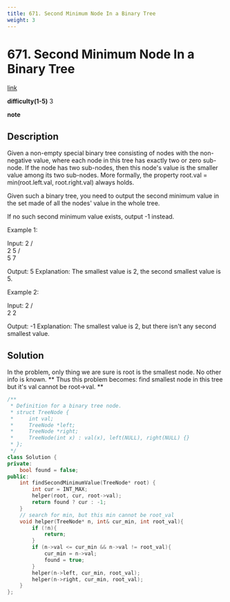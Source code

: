 ```yaml
---
title: 671. Second Minimum Node In a Binary Tree
weight: 3
---
```

# 671. Second Minimum Node In a Binary Tree
[link](https://leetcode.com/problems/second-minimum-node-in-a-binary-tree/)

**difficulty(1-5)**
3

**note**

## Description
Given a non-empty special binary tree consisting of nodes with the non-negative value, where each node in this tree has exactly two or zero sub-node. If the node has two sub-nodes, then this node's value is the smaller value among its two sub-nodes. More formally, the property root.val = min(root.left.val, root.right.val) always holds.

Given such a binary tree, you need to output the second minimum value in the set made of all the nodes' value in the whole tree.

If no such second minimum value exists, output -1 instead.

Example 1:

Input: 
    2
   / \
  2   5
     / \
    5   7

Output: 5
Explanation: The smallest value is 2, the second smallest value is 5.
 

Example 2:

Input: 
    2
   / \
  2   2

Output: -1
Explanation: The smallest value is 2, but there isn't any second smallest value.

## Solution
In the problem, only thing we are sure is root is the smallest node. No other info 
is known. 
**
Thus this problem becomes: find smallest node in this tree but it's val cannot be root->val.
**
```c++
/**
 * Definition for a binary tree node.
 * struct TreeNode {
 *     int val;
 *     TreeNode *left;
 *     TreeNode *right;
 *     TreeNode(int x) : val(x), left(NULL), right(NULL) {}
 * };
 */
class Solution {
private: 
    bool found = false;
public:
    int findSecondMinimumValue(TreeNode* root) {
        int cur = INT_MAX;
        helper(root, cur, root->val);
        return found ? cur : -1;
    }
    // search for min, but this min cannot be root_val
    void helper(TreeNode* n, int& cur_min, int root_val){
        if (!n){
            return;
        }
        if (n->val <= cur_min && n->val != root_val){
            cur_min = n->val;
            found = true;
        }
        helper(n->left, cur_min, root_val);
        helper(n->right, cur_min, root_val);
    }
};
```